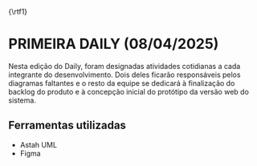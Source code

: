 {\rtf1}
# PRIMEIRA DAILY (08/04/2025)

Nesta edição do Daily, foram designadas atividades cotidianas a cada integrante do desenvolvimento. Dois deles ficarão responsáveis pelos diagramas faltantes e o resto da equipe se dedicará à finalização do backlog do produto e à concepção inicial do protótipo da versão web do sistema.

## Ferramentas utilizadas 
* Astah UML
* Figma

